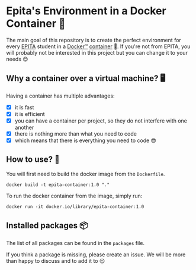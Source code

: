 # Epita's Environment in a Docker Container 🐳

The main goal of this repository is to create the perfect environment for every [EPITA](https://www.epita.fr) student in a [Docker™](https://www.docker.com) [container](https://www.docker.com/resources/what-container) 🤯. If you're not from EPITA, you will probably not be interested in this project but you can change it to your needs 😊

## Why a container over a virtual machine? 🖥

Having a container has multiple advantages:
- [x] it is fast
- [x] it is efficient
- [x] you can have a container per project, so they do not interfere with one another
- [x] there is nothing more than what you need to code
- [x] which means that there is everything you need to code 😎

## How to use? 📝

You will first need to build the docker image from the `Dockerfile`.

    docker build -t epita-container:1.0 "."

To run the docker container from the image, simply run:

    docker run -it docker.io/library/epita-container:1.0

## Installed packages 📦

The list of all packages can be found in the `packages` file.

If you think a package is missing, please create an issue. We will be more than happy to discuss and to add it to 😉